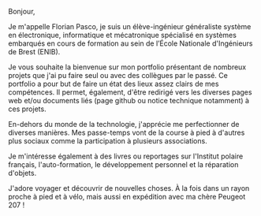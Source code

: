 Bonjour,

Je m'appelle Florian Pasco, je suis un élève-ingénieur généraliste système en électronique, informatique et mécatronique spécialisé en systèmes embarqués en cours de formation au sein de l’École Nationale d'Ingénieurs de Brest (ENIB).

Je vous souhaite la bienvenue sur mon portfolio présentant de nombreux projets que j'ai pu faire seul ou avec des collègues par le passé. Ce portfolio a pour but de faire un état des lieux assez clairs de mes compétences. Il permet, également, d'être redirigé vers les diverses pages web et/ou documents liés (page github ou notice technique notamment) à ces projets.

En-dehors du monde de la technologie, j'apprécie me perfectionner de diverses manières. Mes passe-temps vont de la course à pied à d'autres plus sociaux comme la participation à plusieurs associations.

Je m'intéresse également à des livres ou reportages sur l'Institut polaire français, l'auto-formation, le développement personnel et la réparation d'objets.

J'adore voyager et découvrir de nouvelles choses. À la fois dans un rayon proche à pied et à vélo, mais aussi en expédition avec ma chère Peugeot 207 !
